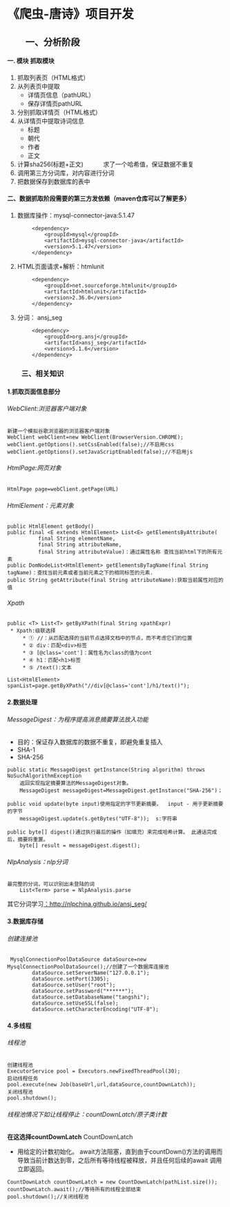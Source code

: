 # 《爬虫-唐诗》项目开发
## 　　一、分析阶段
#### 一. 模块 抓取模块
1. 抓取列表页（HTML格式）
2. 从列表页中提取
    - 详情页信息（pathURL）
    - 保存详情页pathURL
3. 分别抓取详情页（HTML格式）
4. 从详情页中提取诗词信息
    - 标题
    - 朝代
    - 作者
    - 正文
5. 计算sha256(标题+正文)
　　　求了一个哈希值，保证数据不重复
6. 调用第三方分词库，对内容进行分词
7. 把数据保存到数据库的表中

#### 二、数据抓取阶段需要的第三方发依赖（maven仓库可以了解更多）
1. 数据库操作：mysql-connector-java:5.1.47

```
        <dependency>
            <groupId>mysql</groupId>
            <artifactId>mysql-connector-java</artifactId>
            <version>5.1.47</version>
        </dependency>
```

2. HTML页面请求+解析：htmlunit


```
        <dependency>
            <groupId>net.sourceforge.htmlunit</groupId>
            <artifactId>htmlunit</artifactId>
            <version>2.36.0</version>
        </dependency>

```

3. 分词： ansj_seg

```
        <dependency>
            <groupId>org.ansj</groupId>
            <artifactId>ansj_seg</artifactId>
            <version>5.1.6</version>
        </dependency>
```

### 　　三、相关知识
#### 1.抓取页面信息部分
###### WebClient:浏览器客户端对象
```
新建一个模拟谷歌浏览器的浏览器客户端对象
WebClient webClient=new WebClient(BrowserVersion.CHROME);
webClient.getOptions().setCssEnabled(false);//不启用css
webClient.getOptions().setJavaScriptEnabled(false);//不启用js
```

###### HtmlPage:网页对象

```
HtmlPage page=webClient.getPage(URL)
```

###### HtmlElement：元素对象

```
public HtmlElement getBody()
public final <E extends HtmlElement> List<E> getElementsByAttribute(
          final String elementName,
          final String attributeName,
          final String attributeValue)：通过属性名称 查找当前html下的所有元素
public DomNodeList<HtmlElement> getElementsByTagName(final String tagName)：查找当前元素或者当前元素之下的相同标签的元素.
public String getAttribute(final String attributeName):获取当前属性对应的值
```
###### Xpath

```
public <T> List<T> getByXPath(final String xpathExpr)
 * Xpath:级联选择 
     * ① //：从匹配选择的当前节点选择文档中的节点，而不考虑它们的位置
     * ② div：匹配<div>标签
     * ③ [@class='cont']：属性名为class的值为cont
     * ④ h1：匹配<h1>标签
     * ⑤ /text():文本
     
List<HtmlElement> spanList=page.getByXPath("//div[@class='cont']/h1/text()");
```
#### 2.数据处理
###### MessageDigest：为程序提高消息摘要算法放入功能
- 目的：保证存入数据库的数据不重复，即避免重复插入
- SHA-1
- SHA-256

```
public static MessageDigest getInstance(String algorithm) throws NoSuchAlgorithmException
    返回实现指定摘要算法的MessageDigest对象。 
    MessageDigest messageDigest=MessageDigest.getInstance("SHA-256")；
    
public void update(byte input)使用指定的字节更新摘要。  input - 用于更新摘要的字节
    messageDigest.update(s.getBytes("UTF-8"));  s:字符串

public byte[] digest()通过执行最后的操作（如填充）来完成哈希计算。 此通话完成后，摘要将重置。 
    byte[] result = messageDigest.digest();

```
###### NlpAnalysis：nlp分词

```
最完整的分词，可以识别出未登陆的词
    List<Term> parse = NlpAnalysis.parse
```
其它分词学习[：](https://note.youdao.com/)http://nlpchina.github.io/ansj_seg/

#### 3.数据库存储
###### 创建连接池

```
 MysqlConnectionPoolDataSource dataSource=new MysqlConnectionPoolDataSource();//创建了一个数据库连接池
        dataSource.setServerName("127.0.0.1");
        dataSource.setPort(3305);
        dataSource.setUser("root");
        dataSource.setPassword("******");
        dataSource.setDatabaseName("tangshi");
        dataSource.setUseSSL(false);
        dataSource.setCharacterEncoding("UTF-8");
```
#### 4.多线程
###### 线程池

```
创建线程池
ExecutorService pool = Executors.newFixedThreadPool(30);
启动线程任务
pool.execute(new Job(baseUrl,url,dataSource,countDownLatch));
关闭线程池
pool.shutdown();
```
###### 线程池情况下如让线程停止：countDownLatch/原子类计数
**在这选择countDownLatch**
 CountDownLatch
 - 用给定的计数初始化。 await方法阻塞，直到由于countDown()方法的调用而导致当前计数达到零，之后所有等待线程被释放，并且任何后续的await 调用立即返回。
 
```
CountDownLatch countDownLatch = new CountDownLatch(pathList.size());
countDownLatch.await();//等待所有的线程全部结束
pool.shutdown();//关闭线程池
```

